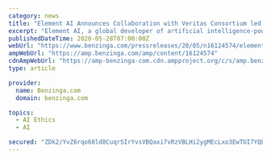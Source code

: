 ```yaml
---
category: news
title: "Element AI Announces Collaboration with Veritas Consortium led by Monetary Authority of Singapore (MAS)"
excerpt: "Element AI, a global developer of artificial intelligence-powered (AI) solutions and software, today announced a new"
publishedDateTime: 2020-05-28T07:00:00Z
webUrl: "https://www.benzinga.com/pressreleases/20/05/n16124574/element-ai-announces-collaboration-with-veritas-consortium-led-by-monetary-authority-of-singapore-"
ampWebUrl: "https://amp.benzinga.com/amp/content/16124574"
cdnAmpWebUrl: "https://amp-benzinga-com.cdn.ampproject.org/c/s/amp.benzinga.com/amp/content/16124574"
type: article

provider:
  name: Benzinga.com
  domain: benzinga.com

topics:
  - AI Ethics
  - AI

secured: "ZDk2/YvZ6rqo68ld8CuqrSIrYvsVBQaxi7vRzVBLHi2ygMEcLxo3EwTUI7YQEMZpfyd6WCsgKrVzQYANl2f8Rb/43utebsGY462Clklz4ygbCKaPlKATdbLJAtq4PVJyhYu9ioCSQn9w8P3/cWwEW0BwY+ej0+ij7R1I70zJrjumgb+mjtpTuYQvmbTIzk5jt38D8cVwEKO4PSkdxmkR94ysg2JHW9ukJD7VOW8xi7yvoZrlb6DiG5L2WZsOunUGa0rK4F0yvZ1fcOO5hap9ZCzxaUSacH4953eqjEE5/Vw0rUVvpuw16UP1gRavOCGZ;9UUBQnBY2+pq2S8ZYOYAiA=="
---
```


